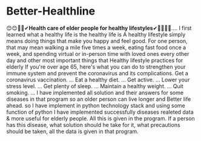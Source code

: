 # Better-Healthline
😊😊👨‍⚕️✔**Health care of elder people for healthy lifestyles**✔👨‍⚕️😊😊....
I first learned what a healthy life is the healthy life is 
A healthy lifestyle simply means doing things that make you happy and feel good. 
For one person, that may mean walking a mile five times a week, eating fast food once a week, and 
spending virtual or in-person time with loved ones every other day and other most important things that
Healthy lifestyle practices for elderly
If you're over age 65, here's what you can do to strengthen your immune system and prevent the coronavirus and its complications.
Get a coronavirus vaccination. ...
Eat a healthy diet. ...
Get active. ...
Lower your stress level. ...
Get plenty of sleep. ...
Maintain a healthy weight. ...
Quit smoking. ...
I have implemented all solution and their answers for some diseases in that program so an older person can live longer and Better life ahead.
so I have implement in python technology stack and using some function of python
I have implemented successfully diseases realeted data & more useful for elderly people.
All this is given in the program. If a person has this disease, what solution should he take for it, what precautions should be taken, all the data is given in that program.

